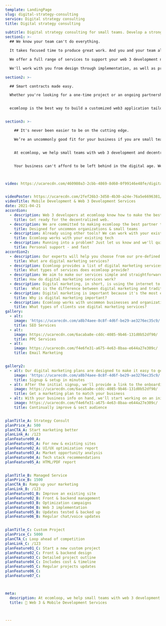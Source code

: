 ```yaml
---
template: LandingPage
slug: digital-strategy-consulting
service: Digital strategy consulting
title: Digital strategy consulting

subtitle: Digital strategy consulting for small teams. Develop a strong digital strategy for the next phase of the web.
section1: >-
  ## We know your team can't do everything.

  It takes focused time to produce great work. And you and your team already have your hands full.

  We offer a full range of services to support your web 3 development needs.

  We'll work with you from design through implementation, as well as provide ongoing maintenance and updates for the life of your project.

section2: >-

  ## Smart contracts made easy.

  Whether you're looking for a one-time project or an ongoing partnership, we'll create custom solutions that suit your needs perfectly


  ecomloop is the best way to build a customized web3 application tailored to your business needs and we offer a free consultation with one of our experts.


section3: >-

    ## It's never been easier to be on the cutting edge.

    We’re an uncommonly good fit for your business if you are small team looking to integrate web 3 services in your project.  


    At ecomloop, we help small teams with web 3 development and decentralized technology integration for their website. It’s never been easier to be on the cutting edge of technological innovation without having a PhD in computer science.


    Your business can't afford to be left behind in the digital age. We offer a full range of services to support your web 3 development needs. Get in touch today to start your {next phase} project.



video: https://ucarecdn.com/460980a3-2cbb-4869-8d60-0f99146e48fe/digitalmarketingservicesforecommerce.mp4


videoPoster: https://ucarecdn.com/2fef26b3-3d58-4b30-a24e-76a5e6696381/
videoTitle: Mobile Development & Web 3 Development Services
date: 2021-04-21
accordion:
  - description: Web 3 developers at ecomloop know how to make the best out of blockchain technology. We are a world-class web 3 development company with expertise in developing decentralized applications and integrating blockchain into your website. Find out more about our services
    title: Get ready for the decentralized web.
  - description: We are committed to making ecomloop the best partner to create your decentralized, blockchain-powered website.
    title: Designed for uncommon organizations & small teams
  - description: Already using other tools? We can work with your existing platforms & systems! We've worked with a countless number of tech tools, SAAS apps, plugins, extensions, APIs and more. We're happy to work with your business' existing tech and processes, then add in web 3 your site.
    title: Ecomloop works with your existing tech
  - description: Running into a problem? Just let us know and we'll quickly reply with the exact info you need. We're here for you. We offer live chat, fast email support and most importantly, we want to be your partner in success.
    title: Personal support - and fast
accordion2:
  - description: Our experts will help you choose from our pre-defined list of project types, including wallet integration, ICO launch page or custom web design work.
    title: What are digital marketing services?
  - description: Ecomloop provides a list of digital marketing services including search engine optimization services, paid search marketing, and email marketing. If you need help with your digital marketing, we can help you with search engine optimization, paid search marketing, and email marketing. This approach helps sect audience through ad-based traffic, organic search traffic, and directly through email marketing.
    title: What types of services does ecomloop provide?
  - description: We aim to make our services simple and straightforward because we understand you have much better ways to spend your time. We offer three options of monthly plans designed to fit the needs of your small and growing team. Each plan is available on a monthly basis and may be cancelled at any time, but we sincerely hope you won't. We prefer to establish long-term working relationships with uncommon organizations to help them grow now - and in the future.
    title: How do digital marketing services work?
  - description: Digital marketing, in short, is using the internet to market products. Traditional marketing, on the other hand, is marketing products without using the internet. Digital marketing and traditional marketing are the same in that they both use the same process to deliver messages to audiences. With digital marketing, it's far easier to scale and reach people at the best place, including both via digital and physical means.
    title:  What is the difference between digital marketing and traditional marketing?
  - description: Digital marketing is important because it's the most effective way to reach your customer base. Digital marketing is a powerful way to reach your audience. It's also a great way to measure just how well your efforts are working. There are a variety of digital marketing channels available to reach your audience, so it allows you to customize your campaign and reach your audience on the channels they use most.
    title: Why is digital marketing important?
  - description: Ecomloop works with uncommon businesses and organizations in a range of industries. We've worked with home decor brands, industrial supply businesses, online medicine startups, dozens of consumer product goods businesses, real estate companies and more. Every industry can benefit from digital marketing when done properly and it's almost assured the competition is making more use of digital services to reach customers.
    title: What types of clients use digital marketing services?
gallery:
  - alt:
    image: 'https://ucarecdn.com/a8b74aee-8c8f-4d6f-be29-ae3276ec35c9/'
    title: SEO Services
  - alt:
    image: https://ucarecdn.com/6acaba8e-cddc-4085-9b46-131d0b52df90/
    title: PPC Services
  - alt:
    image: https://ucarecdn.com/f4e6fe31-a675-4e63-8baa-e644a27e309c/
    title: Email Marketing


gallery2:
  - alt: Our digital marketing plans are designed to make it easy to get started quickly. We know you have better ways to use your time and want to make it simple. Review the details of the service plans and find the one that best fits your uncommon business at this point. Rest assured knowing you can always change your plan later on. Plans may be cancelled at anytime, though we aim to form long-term client relationships and work together for years!
    image: 'https://ucarecdn.com/a8b74aee-8c8f-4d6f-be29-ae3276ec35c9/'
    title: Signup & setup in minutes
  - alt: After the initial signup, we'll provide a link to the onboarding form to learn more about your business. We'll collect information some simple information about your business including the current status, website address, and social media info. You won't need to install any tracking codes or provide any admin access at this point. Don't worry if you don't have everything. You can always submit more information later.
    image: https://ucarecdn.com/6acaba8e-cddc-4085-9b46-131d0b52df90/
    title: Get a marketing plan to match your business     
  - alt: With your business info on hand, we'll start working on an initial analysis. Based upon the plan selected, we'll
    image: https://ucarecdn.com/f4e6fe31-a675-4e63-8baa-e644a27e309c/
    title: Continually improve & sect audience


planTitle_A: Strategy Consult
planPrice_A: 500
planCTA_A: Start marketing better
planLink_A: /123
planFeature00_A:
planFeature01_A: For new & existing sites
planFeature02_A: UI/UX optimization report
planFeature03_A: Market opportunity analysis
planFeature04_A: Tech stack recommendations  
planFeature05_A: HTML/PDF report


planTitle_B: Managed Service
planPrice_B: 1500
planCTA_B: Ramp up your marketing
planLink_B: /123
planFeature01_B: Improve an existing site
planFeature02_B: Front & backend management
planFeature03_B: Optimization campaigns
planFeature04_B: Web 3 implementation
planFeature05_B: Updates tested & backed up
planFeature06_B: Regular chat/voice updates


planTitle_C: Custom Project
planPrice_C: 5000
planCTA_C: Loop ahead of competition
planLink_C: /123
planFeature01_C: Start a new custom project
planFeature02_C: Front & backend design  
planFeature03_C: Detailed project outline
planFeature04_C: Includes cost & timeline
planFeature05_C: Regular projects updates
planFeature06_C:
planFeature07_C:



meta:
  description: At ecomloop, we help small teams with web 3 development and decentralized technology integration for their website. It’s never been easier to be on the cutting edge of technological innovation.
  title: 👾 Web 3 & Mobile Development Services



---
```

